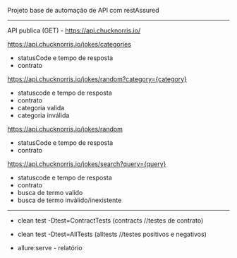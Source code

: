 Projeto base de automação de API com restAssured

------------------------------------------------------------------------------------------------

API publica (GET) - https://api.chucknorris.io/

https://api.chucknorris.io/jokes/categories
- statusCode e tempo de resposta    
- contrato							

https://api.chucknorris.io/jokes/random?category={category}
- statuscode e tempo de resposta 
- contrato 
- categoria valida  
- categoria inválida 

https://api.chucknorris.io/jokes/random
- statusCode e tempo de resposta 
- contrato 

https://api.chucknorris.io/jokes/search?query={query}
- statuscode e tempo de resposta 
- contrato
- busca de termo valido
- busca de termo inválido/inexistente
---------------------------------------------------------------



- clean test -Dtest=ContractTests (contracts //testes de contrato)
- clean test -Dtest=AllTests (alltests //testes positivos e negativos)

- allure:serve - relatório
